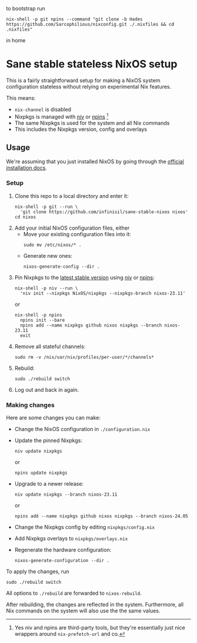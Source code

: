 to bootstrap run
```
nix-shell -p git npins --command "git clone -b Hades https://github.com/Sarcophilious/nixconfig.git ./.nixfiles && cd .nixfiles"
```
in home

# Sane stable stateless NixOS setup

This is a fairly straightforward setup for making a NixOS system configuration stateless without relying on experimental Nix features.

This means:
- `nix-channel` is disabled
- Nixpkgs is managed with [niv](https://github.com/nmattia/niv) or [npins](https://github.com/andir/npins)  [^1]
- The same Nixpkgs is used for the system and all Nix commands
- This includes the Nixpkgs version, config and overlays

[^1]: Yes niv and npins are third-party tools, but they're essentially just nice wrappers around `nix-prefetch-url` and co.

## Usage

We're assuming that you just installed NixOS by going through the [official installation docs](https://nixos.org/manual/nixos/stable/#sec-installation).

### Setup

1. Clone this repo to a local directory and enter it:
   ```
   nix-shell -p git --run \
     'git clone https://github.com/infinisil/sane-stable-nixos nixos'
   cd nixos
   ```
2. Add your initial NixOS configuration files, either
   - Move your existing configuration files into it:
     ```
     sudo mv /etc/nixos/* .
     ```
   - Generate new ones:
     ```
     nixos-generate-config --dir .
     ```
3. Pin Nixpkgs to the [latest stable version](https://nixos.org/manual/nixos/stable/release-notes) using [niv](https://github.com/nmattia/niv) or [npins](https://github.com/andir/npins):
   ```
   nix-shell -p niv --run \
     'niv init --nixpkgs NixOS/nixpkgs --nixpkgs-branch nixos-23.11'
   ```
   or
   ```
   nix-shell -p npins
     npins init --bare
     npins add --name nixpkgs github nixos nixpkgs --branch nixos-23.11
     exit
   ```
4. Remove all stateful channels:
   ```
   sudo rm -v /nix/var/nix/profiles/per-user/*/channels*
   ```
5. Rebuild:
   ```
   sudo ./rebuild switch
   ```
6. Log out and back in again.

### Making changes

Here are some changes you can make:
- Change the NixOS configuration in `./configuration.nix`
- Update the pinned Nixpkgs:
  ```
  niv update nixpkgs
  ```
  or
  ```
  npins update nixpkgs
  ```
- Upgrade to a newer release:
  ```
  niv update nixpkgs --branch nixos-23.11
  ```
  or

  ```
  npins add --name nixpkgs github nixos nixpkgs --branch nixos-24.05
  ```
- Change the Nixpkgs config by editing `nixpkgs/config.nix`
- Add Nixpkgs overlays to `nixpkgs/overlays.nix`
- Regenerate the hardware configuration:
  ```
  nixos-generate-configuration --dir .
  ```

To apply the changes, run
```
sudo ./rebuild switch
```

All options to `./rebuild` are forwarded to `nixos-rebuild`.

After rebuilding, the changes are reflected in the system.
Furthermore, all Nix commands on the system will also use the the same values.
